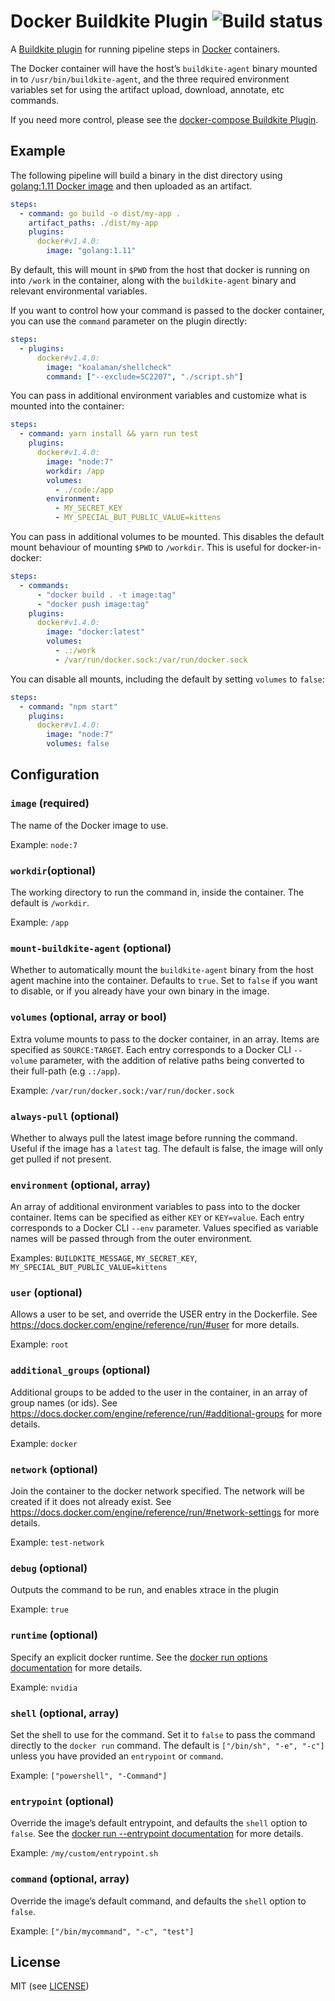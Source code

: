 # Docker Buildkite Plugin ![Build status](https://badge.buildkite.com/3a4b0903b26c979f265c049c932fb4ff3c055af7a199a17216.svg?branch=master)

A [Buildkite plugin](https://buildkite.com/docs/agent/v3/plugins) for running pipeline steps in [Docker](https://www.docker.com/) containers.

The Docker container will have the host’s `buildkite-agent` binary mounted in to `/usr/bin/buildkite-agent`, and the three required environment variables set for using the artifact upload, download, annotate, etc commands.

If you need more control, please see the [docker-compose Buildkite Plugin](https://github.com/buildkite-plugins/docker-compose-buildkite-plugin).

## Example

The following pipeline will build a binary in the dist directory using [golang:1.11 Docker image](https://hub.docker.com/_/golang/) and then uploaded as an artifact.

```yml
steps:
  - command: go build -o dist/my-app .
    artifact_paths: ./dist/my-app
    plugins:
      docker#v1.4.0:
        image: "golang:1.11"
```

By default, this will mount in `$PWD` from the host that docker is running on into `/work` in the container, along with the `buildkite-agent` binary and relevant environmental variables.

If you want to control how your command is passed to the docker container, you can use the `command` parameter on the plugin directly:

```yml
steps:
  - plugins:
      docker#v1.4.0:
        image: "koalaman/shellcheck"
        command: ["--exclude=SC2207", "./script.sh"]
```

You can pass in additional environment variables and customize what is mounted into the container:

```yml
steps:
  - command: yarn install && yarn run test
    plugins:
      docker#v1.4.0:
        image: "node:7"
        workdir: /app
        volumes:
          - ./code:/app
        environment:
          - MY_SECRET_KEY
          - MY_SPECIAL_BUT_PUBLIC_VALUE=kittens
```

You can pass in additional volumes to be mounted. This disables the default mount behaviour of mounting `$PWD` to `/workdir`. This is useful for docker-in-docker:

```yml
steps:
  - commands:
      - "docker build . -t image:tag"
      - "docker push image:tag"
    plugins:
      docker#v1.4.0:
        image: "docker:latest"
        volumes:
          - .:/work
          - /var/run/docker.sock:/var/run/docker.sock
```

You can disable all mounts, including the default by setting `volumes` to `false`:

```yml
steps:
  - command: "npm start"
    plugins:
      docker#v1.4.0:
        image: "node:7"
        volumes: false
```

## Configuration

### `image` (required)

The name of the Docker image to use.

Example: `node:7`

### `workdir`(optional)

The working directory to run the command in, inside the container. The default is `/workdir`.

Example: `/app`

### `mount-buildkite-agent` (optional)

Whether to automatically mount the `buildkite-agent` binary from the host agent machine into the container. Defaults to `true`. Set to `false` if you want to disable, or if you already have your own binary in the image.

### `volumes` (optional, array or bool)

Extra volume mounts to pass to the docker container, in an array. Items are specified as `SOURCE:TARGET`. Each entry corresponds to a Docker CLI `--volume` parameter, with the addition of relative paths being converted to their full-path (e.g `.:/app`).

Example: `/var/run/docker.sock:/var/run/docker.sock`

### `always-pull` (optional)

Whether to always pull the latest image before running the command. Useful if the image has a `latest` tag. The default is false, the image will only get pulled if not present.

### `environment` (optional, array)

An array of additional environment variables to pass into to the docker container. Items can be specified as either `KEY` or `KEY=value`. Each entry corresponds to a Docker CLI `--env` parameter. Values specified as variable names will be passed through from the outer environment.

Examples: `BUILDKITE_MESSAGE`, `MY_SECRET_KEY`, `MY_SPECIAL_BUT_PUBLIC_VALUE=kittens`

### `user` (optional)

Allows a user to be set, and override the USER entry in the Dockerfile. See https://docs.docker.com/engine/reference/run/#user for more details.

Example: `root`

### `additional_groups` (optional)

Additional groups to be added to the user in the container, in an array of group names (or ids). See https://docs.docker.com/engine/reference/run/#additional-groups for more details.

Example: `docker`

### `network` (optional)

Join the container to the docker network specified. The network will be created if it does not already exist. See https://docs.docker.com/engine/reference/run/#network-settings for more details.

Example: `test-network`

### `debug` (optional)

Outputs the command to be run, and enables xtrace in the plugin

Example: `true`

### `runtime` (optional)

Specify an explicit docker runtime. See the [docker run options documentation](https://docs.docker.com/engine/reference/commandline/run/#options) for more details.

Example: `nvidia`

### `shell` (optional, array)

Set the shell to use for the command. Set it to `false` to pass the command directly to the `docker run` command. The default is `["/bin/sh", "-e", "-c"]` unless you have provided an `entrypoint` or `command`.

Example: `["powershell", "-Command"]`

### `entrypoint` (optional)

Override the image’s default entrypoint, and defaults the `shell` option to `false`. See the [docker run --entrypoint documentation](https://docs.docker.com/engine/reference/run/#entrypoint-default-command-to-execute-at-runtime) for more details.

Example: `/my/custom/entrypoint.sh`

### `command` (optional, array)

Override the image’s default command, and defaults the `shell` option to `false`.

Example: `["/bin/mycommand", "-c", "test"]`

## License

MIT (see [LICENSE](LICENSE))
